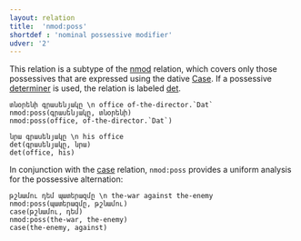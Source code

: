 ```yaml
---
layout: relation
title:  'nmod:poss'
shortdef : 'nominal possessive modifier'
udver: '2'
---
```


This relation is a subtype of the [nmod]() relation, which covers only those possessives that are expressed using the dative [Case](Case). If a possessive [determiner](DET) is used, the relation is labeled [det]().

~~~ sdparse
տնօրենի գրասենյակը \n office of-the-director.`Dat`
nmod:poss(գրասենյակը, տնօրենի)
nmod:poss(office, of-the-director.`Dat`)
~~~

~~~ sdparse
նրա գրասենյակը \n his office
det(գրասենյակը, նրա)
det(office, his)
~~~

In conjunction with the [case]() relation, `nmod:poss` provides a uniform analysis for the possessive alternation:

~~~ sdparse
թշնամու դեմ պատերազմը \n the-war against the-enemy
nmod:poss(պատերազմը, թշնամու)
case(թշնամու, դեմ)
nmod:poss(the-war, the-enemy)
case(the-enemy, against)
~~~
